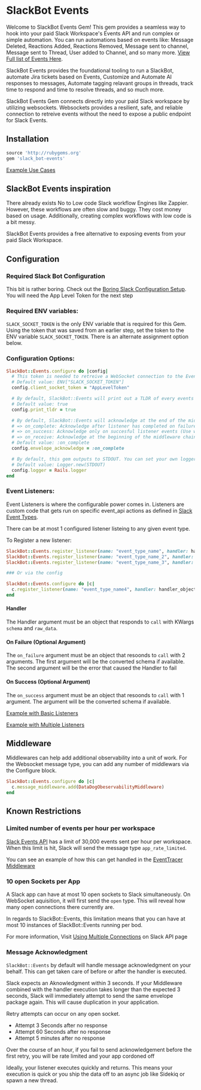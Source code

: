 # SlackBot Events

Welcome to SlackBot Events Gem! This gem provides a seamless way to hook into your paid Slack Workspace's Events API and run complex or simple automation. You can run automations based on events like: Message Deleted, Reactions Added, Reactions Removed, Message sent to channel, Message sent to Thread, User added to Channel, and so many more. [View Full list of Events Here](https://api.slack.com/events).

SlackBot Events provides the foundational tooling to run a SlackBot, automate Jira tickets based on Events, Customize and Automate AI responses to messages, Automate tagging relavant groups in threads, track time to respond and time to resolve threads, and so much more.

SlackBot Events Gem connects directly into your paid Slack workspace by utilizing websockets. Websockets provides a resilient, safe, and reliable connection to retreive events without the need to expose a public endpoint for Slack Events.

## Installation

```ruby
source 'http://rubygems.org'
gem 'slack_bot-events'
```

[Example Use Cases](/examples)

## SlackBot Events inspiration

There already exists No to Low code Slack workflow Engines like Zappier. However, these workflows are often slow and buggy. They cost money based on usage. Additionally, creating complex workflows with low code is a bit messy.

SlackBot Events provides a free alternative to exposing events from your paid Slack Workspace.

## Configuration

### Required Slack Bot Configuration
This bit is rather boring. Check out the [Boring Slack Configuration Setup](/boring_slack_configuration.md). You will need the App Level Token for the next step

### Required ENV variables:
`SLACK_SOCKET_TOKEN` is the only ENV variable that is required for this Gem. Using the token that was saved from an earlier step, set the token to the ENV variable `SLACK_SOCKET_TOKEN`. There is an alternate assignment option below.

### Configuration Options:
``` ruby
SlackBot::Events.configure do |config|
  # This token is needed to retreive a WebSocket connection to the Events API
  # Default value: ENV["SLACK_SOCKET_TOKEN"]
  config.client_socket_token = "AppLevelToken"

  # By default, SlackBot::Events will print out a TLDR of every events message that comes through
  # Default value: true
  config.print_tldr = true

  # By default, SlackBot::Events will acknowledge at the end of the middleware chain after it passes the message to the event listener. Available options:
  # => on_complete: Acknowledge after listener has completed on failure and on success
  # => on_success: Acknowledge only on succesful listener events (Use with caution)
  # => on_receive: Acknowledge at the beginning of the middleware chain before it gets to listener events
  # Default value: :on_complete
  config.envelope_acknowledge = :on_complete

  # By default, this gem outputs to STDOUT. You can set your own logger ot set it to the Rails logger if desired
  # Default value: Logger.new(STDOUT)
  config.logger = Rails.logger
end
```

### Event Listeners:
Event Listeners is where the configurable power comes in. Listeners are custom code that gets run on specific event_api actions as defined in [Slack Event Types](https://api.slack.com/events).

There can be at most 1 configured listener listeing to any given event type.

To Register a new listener:
```ruby
SlackBot::Events.register_listener(name: "event_type_name", handler: handler_object)
SlackBot::Events.register_listener(name: "event_type_name_2", handler: handler_object2, on_success: on_success_proc)
SlackBot::Events.register_listener(name: "event_type_name_3", handler: handler_object3, on_failure: on_failure_proc)

### Or via the config

SlackBot::Events.configure do |c|
  c.register_listener(name: "event_type_name4", handler: handler_object4)
end

```

#### Handler
The Handler argument must be an object that responds to `call` with KWargs `schema` and `raw_data`.

#### On Failure (Optional Argument)
The `on_failure` argument must be an object that resoonds to `call` with 2 arguments. The first argument will be the converted schema if available. The second argument will be the error that caused the Handler to fail

#### On Success (Optional Argument)
The `on_success` argument must be an object that resoonds to `call` with 1 argument. The argument will be the converted schema if available.

[Example with Basic Listeners](/examples/basic)

[Example with Multiple Listeners](/examples/multi_listener)

## Middleware

Middlewares can help add additional observability into a unit of work. For the Websocket message type, you can add any number of middlewars via the Configure block.


```ruby
SlackBot::Events.configure do |c|
  c.message_middleware.add(DataDogObeservabilityMiddleware)
end
```

## Known Restrictions
### Limited number of events per hour per workspace
[Slack Events API](https://api.slack.com/apis/rate-limits#events) has a limit of 30,000 events sent per hour per workspace. When this limit is hit, Slack will send the message type `app_rate_limited`.

You can see an example of how this can get handled in the [EventTracer Middleware](lib/slack_bot/events/middleware/event_tracer.rb)


### 10 open Sockets per App
A Slack app can have at most 10 open sockets to Slack simultaneously. On WebSocket aquisition, it will first send the `open` type. This will reveal how many open connections there currently are.

In regards to SlackBot::Events, this limitation means that you can have at most 10 instances of SlackBot::Events running per bod.

For more information, Visit [Using Multiple Connections](https://api.slack.com/apis/socket-mode#connections) on Slack API page

### Message Acknowledgment
`SlackBot::Events` by default will handle message acknowledgment on your behalf. This can get taken care of before or after the handler is executed.

Slack expects an Aknowledgment within 3 seconds. If your Middleware combined with the handler execution takes longer than the expected 3 seconds, Slack will immediately attempt to send the same envelope package again. This will cause duplication in your application.

Retry attempts can occur on any open socket.
- Attempt 3 Seconds after no response
- Attempt 60 Seconds after no response
- Attempt 5 minutes after no response

Over the course of an hour, if you fail to send acknowledgement before the first retry, you will be rate limited and your app cordoned off

Ideally, your listener executes quickly and returns. This means your execution is quick or you ship the data off to an async job like Sidekiq or spawn a new thread.
